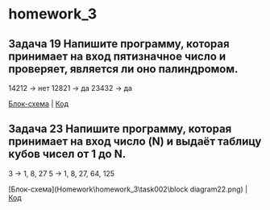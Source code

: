 # homework_3

## Задача 19 Напишите программу, которая принимает на вход пятизначное число и проверяет, является ли оно палиндромом.
14212 -> нет
12821 -> да
23432 -> да

[Блок-схема](https://github.com/SergVlasov/homework_3/blob/main/task001/block%20diagram11.png) | [Код](Homework\homework_3\task001\Program.cs)

## Задача 23 Напишите программу, которая принимает на вход число (N) и выдаёт таблицу кубов чисел от 1 до N.
3 -> 1, 8, 27
5 -> 1, 8, 27, 64, 125

[Блок-схема](Homework\homework_3\task002\block diagram22.png) | [Код](Homework\homework_3\task002\Program.cs)
